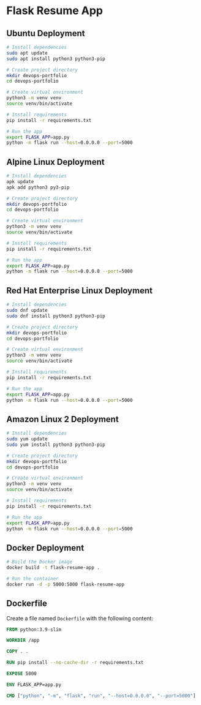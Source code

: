 # Flask Resume App

## Ubuntu Deployment
```bash
# Install dependencies
sudo apt update
sudo apt install python3 python3-pip

# Create project directory
mkdir devops-portfolio
cd devops-portfolio

# Create virtual environment
python3 -m venv venv
source venv/bin/activate

# Install requirements
pip install -r requirements.txt

# Run the app
export FLASK_APP=app.py
python -m flask run --host=0.0.0.0 --port=5000
```

## Alpine Linux Deployment
```bash
# Install dependencies
apk update
apk add python3 py3-pip

# Create project directory
mkdir devops-portfolio
cd devops-portfolio

# Create virtual environment
python3 -m venv venv
source venv/bin/activate

# Install requirements
pip install -r requirements.txt

# Run the app
export FLASK_APP=app.py
python -m flask run --host=0.0.0.0 --port=5000
```

## Red Hat Enterprise Linux Deployment
```bash
# Install dependencies
sudo dnf update
sudo dnf install python3 python3-pip

# Create project directory
mkdir devops-portfolio
cd devops-portfolio

# Create virtual environment
python3 -m venv venv
source venv/bin/activate

# Install requirements
pip install -r requirements.txt

# Run the app
export FLASK_APP=app.py
python -m flask run --host=0.0.0.0 --port=5000
```

## Amazon Linux 2 Deployment
```bash
# Install dependencies
sudo yum update
sudo yum install python3 python3-pip

# Create project directory
mkdir devops-portfolio
cd devops-portfolio

# Create virtual environment
python3 -m venv venv
source venv/bin/activate

# Install requirements
pip install -r requirements.txt

# Run the app
export FLASK_APP=app.py
python -m flask run --host=0.0.0.0 --port=5000
```

## Docker Deployment
```bash
# Build the Docker image
docker build -t flask-resume-app .

# Run the container
docker run -d -p 5000:5000 flask-resume-app
```

## Dockerfile
Create a file named `Dockerfile` with the following content:
```dockerfile
FROM python:3.9-slim

WORKDIR /app

COPY . .

RUN pip install --no-cache-dir -r requirements.txt

EXPOSE 5000

ENV FLASK_APP=app.py

CMD ["python", "-m", "flask", "run", "--host=0.0.0.0", "--port=5000"]
```
